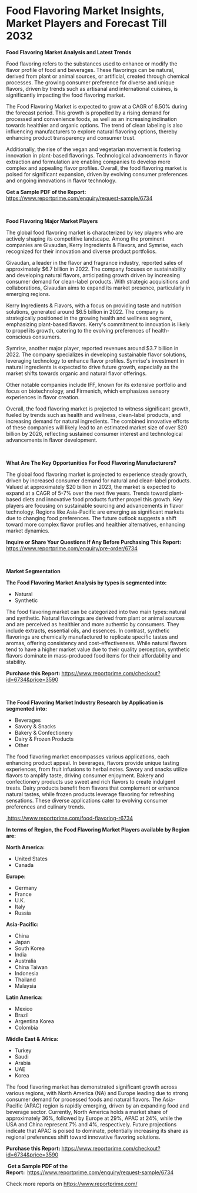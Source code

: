 <p><h1>Food Flavoring Market Insights, Market Players and Forecast Till 2032</h1></p><p><strong>Food Flavoring Market Analysis and Latest Trends</strong></p>
<p><p>Food flavoring refers to the substances used to enhance or modify the flavor profile of food and beverages. These flavorings can be natural, derived from plant or animal sources, or artificial, created through chemical processes. The growing consumer preference for diverse and unique flavors, driven by trends such as artisanal and international cuisines, is significantly impacting the food flavoring market.</p><p>The Food Flavoring Market is expected to grow at a CAGR of 6.50% during the forecast period. This growth is propelled by a rising demand for processed and convenience foods, as well as an increasing inclination towards healthier and organic options. The trend of clean labeling is also influencing manufacturers to explore natural flavoring options, thereby enhancing product transparency and consumer trust.</p><p>Additionally, the rise of the vegan and vegetarian movement is fostering innovation in plant-based flavorings. Technological advancements in flavor extraction and formulation are enabling companies to develop more complex and appealing flavor profiles. Overall, the food flavoring market is poised for significant expansion, driven by evolving consumer preferences and ongoing innovations in flavor technology.</p></p>
<p><strong>Get a Sample PDF of the Report:&nbsp;</strong> <a href="https://www.reportprime.com/enquiry/request-sample/6734?utm_campaign=3046&utm_medium=2&utm_source=Github&utm_content=ia&utm_term=19032025&utm_id=food-flavoring">https://www.reportprime.com/enquiry/request-sample/6734</a></p>
<p>&nbsp;</p>
<p><strong>Food Flavoring Major Market Players</strong></p>
<p><p>The global food flavoring market is characterized by key players who are actively shaping its competitive landscape. Among the prominent companies are Givaudan, Kerry Ingredients & Flavors, and Symrise, each recognized for their innovation and diverse product portfolios.</p><p>Givaudan, a leader in the flavor and fragrance industry, reported sales of approximately $6.7 billion in 2022. The company focuses on sustainability and developing natural flavors, anticipating growth driven by increasing consumer demand for clean-label products. With strategic acquisitions and collaborations, Givaudan aims to expand its market presence, particularly in emerging regions.</p><p>Kerry Ingredients & Flavors, with a focus on providing taste and nutrition solutions, generated around $6.5 billion in 2022. The company is strategically positioned in the growing health and wellness segment, emphasizing plant-based flavors. Kerry's commitment to innovation is likely to propel its growth, catering to the evolving preferences of health-conscious consumers.</p><p>Symrise, another major player, reported revenues around $3.7 billion in 2022. The company specializes in developing sustainable flavor solutions, leveraging technology to enhance flavor profiles. Symrise's investment in natural ingredients is expected to drive future growth, especially as the market shifts towards organic and natural flavor offerings.</p><p>Other notable companies include IFF, known for its extensive portfolio and focus on biotechnology, and Firmenich, which emphasizes sensory experiences in flavor creation.</p><p>Overall, the food flavoring market is projected to witness significant growth, fueled by trends such as health and wellness, clean-label products, and increasing demand for natural ingredients. The combined innovative efforts of these companies will likely lead to an estimated market size of over $20 billion by 2026, reflecting sustained consumer interest and technological advancements in flavor development.</p></p>
<p>&nbsp;</p>
<p><strong>What Are The Key Opportunities For Food Flavoring Manufacturers?</strong></p>
<p><p>The global food flavoring market is projected to experience steady growth, driven by increased consumer demand for natural and clean-label products. Valued at approximately $20 billion in 2023, the market is expected to expand at a CAGR of 5-7% over the next five years. Trends toward plant-based diets and innovative food products further propel this growth. Key players are focusing on sustainable sourcing and advancements in flavor technology. Regions like Asia-Pacific are emerging as significant markets due to changing food preferences. The future outlook suggests a shift toward more complex flavor profiles and healthier alternatives, enhancing market dynamics.</p></p>
<p><strong>Inquire or Share Your Questions If Any Before Purchasing This Report:</strong> <a href="https://www.reportprime.com/enquiry/pre-order/6734?utm_campaign=3046&utm_medium=2&utm_source=Github&utm_content=ia&utm_term=19032025&utm_id=food-flavoring">https://www.reportprime.com/enquiry/pre-order/6734</a></p>
<p>&nbsp;</p>
<p><strong>Market Segmentation</strong></p>
<p><strong>The Food Flavoring Market Analysis by types is segmented into:</strong></p>
<p><ul><li>Natural</li><li>Synthetic</li></ul></p>
<p><p>The food flavoring market can be categorized into two main types: natural and synthetic. Natural flavorings are derived from plant or animal sources and are perceived as healthier and more authentic by consumers. They include extracts, essential oils, and essences. In contrast, synthetic flavorings are chemically manufactured to replicate specific tastes and aromas, offering consistency and cost-effectiveness. While natural flavors tend to have a higher market value due to their quality perception, synthetic flavors dominate in mass-produced food items for their affordability and stability.</p></p>
<p><strong>Purchase this Report:&nbsp;</strong><a href="https://www.reportprime.com/checkout?id=6734&price=3590&utm_campaign=3046&utm_medium=2&utm_source=Github&utm_content=ia&utm_term=19032025&utm_id=food-flavoring">https://www.reportprime.com/checkout?id=6734&price=3590</a></p>
<p>&nbsp;</p>
<p><strong>The Food Flavoring Market Industry Research by Application is segmented into:</strong></p>
<p><ul><li>Beverages</li><li>Savory & Snacks</li><li>Bakery & Confectionery</li><li>Dairy & Frozen Products</li><li>Other</li></ul></p>
<p><p>The food flavoring market encompasses various applications, each enhancing product appeal. In beverages, flavors provide unique tasting experiences, from fruit infusions to herbal notes. Savory and snacks utilize flavors to amplify taste, driving consumer enjoyment. Bakery and confectionery products use sweet and rich flavors to create indulgent treats. Dairy products benefit from flavors that complement or enhance natural tastes, while frozen products leverage flavoring for refreshing sensations. These diverse applications cater to evolving consumer preferences and culinary trends.</p></p>
<p><a href="https://www.reportprime.com/food-flavoring-r6734?utm_campaign=3046&utm_medium=2&utm_source=Github&utm_content=ia&utm_term=19032025&utm_id=food-flavoring">&nbsp;https://www.reportprime.com/food-flavoring-r6734</a></p>
<p><strong>In terms of Region, the Food Flavoring Market Players available by Region are:</strong></p>
<p>
    <p> <strong> North America: </strong>
        <ul>
            <li>United States</li>
            <li>Canada</li>
        </ul>
        </p> 
    <p> <strong> Europe: </strong>
        <ul>
            <li>Germany</li>
            <li>France</li>
            <li>U.K.</li>
            <li>Italy</li>
            <li>Russia</li>
        </ul>
        </p> 
    <p> <strong> Asia-Pacific: </strong>
        <ul>
            <li>China</li>
            <li>Japan</li>
            <li>South Korea</li>
            <li>India</li>
            <li>Australia</li>
            <li>China Taiwan</li>
            <li>Indonesia</li>
            <li>Thailand</li>
            <li>Malaysia</li>
        </ul>
        </p> 
    <p> <strong> Latin America: </strong>
        <ul>
            <li>Mexico</li>
            <li>Brazil</li>
            <li>Argentina Korea</li>
            <li>Colombia</li>
        </ul>
        </p> 
    <p> <strong> Middle East & Africa: </strong>
        <ul>
            <li>Turkey</li>
            <li>Saudi</li>
            <li>Arabia</li>
            <li>UAE</li>
            <li>Korea</li>
        </ul>
    </p>
    </p>
<p><p>The food flavoring market has demonstrated significant growth across various regions, with North America (NA) and Europe leading due to strong consumer demand for processed foods and natural flavors. The Asia-Pacific (APAC) region is rapidly emerging, driven by an expanding food and beverage sector. Currently, North America holds a market share of approximately 36%, followed by Europe at 29%, APAC at 24%, while the USA and China represent 7% and 4%, respectively. Future projections indicate that APAC is poised to dominate, potentially increasing its share as regional preferences shift toward innovative flavoring solutions.</p></p>
<p><strong>Purchase this Report: </strong><a href="https://www.reportprime.com/checkout?id=6734&price=3590&utm_campaign=3046&utm_medium=2&utm_source=Github&utm_content=ia&utm_term=19032025&utm_id=food-flavoring">https://www.reportprime.com/checkout?id=6734&price=3590</a></p>
<p>&nbsp;<strong>Get a Sample PDF of the Report:&nbsp;&nbsp;</strong><a href="https://www.reportprime.com/enquiry/request-sample/6734?utm_campaign=3046&utm_medium=2&utm_source=Github&utm_content=ia&utm_term=19032025&utm_id=food-flavoring">https://www.reportprime.com/enquiry/request-sample/6734</a></p>
<p><strong></strong></p>
<p>Check more reports on <a href="https://www.reportprime.com/?utm_campaign=3046&utm_medium=2&utm_source=Github&utm_content=ia&utm_term=19032025&utm_id=food-flavoring">https://www.reportprime.com/</a></p>